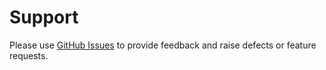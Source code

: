 # Support

Please use [GitHub Issues](https://www.github.com/nishantpatel08/restfox-vue-electron/issues) to provide feedback and raise defects or feature requests.<br />
